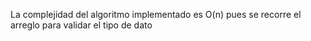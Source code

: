 La complejidad del algoritmo implementado es O(n) pues se recorre el arreglo para validar el tipo de dato
